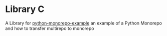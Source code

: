 # Library C
A Library for [python-monorepo-example](https://github.com/yaelgreen/python-monorepo-example)
an example of a Python Monorepo and how to transfer multirepo to monorepo
